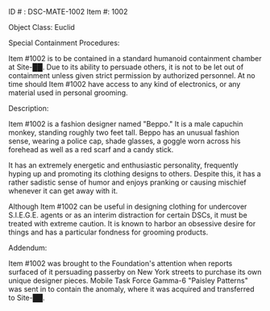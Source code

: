 ID # : DSC-MATE-1002
Item #: 1002

Object Class: Euclid

Special Containment Procedures:

Item #1002 is to be contained in a standard humanoid containment chamber at Site-██. Due to its ability to persuade others, it is not to be let out of containment unless given strict permission by authorized personnel. At no time should Item #1002 have access to any kind of electronics, or any material used in personal grooming.

Description:

Item #1002 is a fashion designer named "Beppo." It is a male capuchin monkey, standing roughly two feet tall. Beppo has an unusual fashion sense, wearing a police cap, shade glasses, a goggle worn across his forehead as well as a red scarf and a candy stick.

It has an extremely energetic and enthusiastic personality, frequently hyping up and promoting its clothing designs to others. Despite this, it has a rather sadistic sense of humor and enjoys pranking or causing mischief whenever it can get away with it.

Although Item #1002 can be useful in designing clothing for undercover S.I.E.G.E. agents or as an interim distraction for certain DSCs, it must be treated with extreme caution. It is known to harbor an obsessive desire for things and has a particular fondness for grooming products.

Addendum:

Item #1002 was brought to the Foundation's attention when reports surfaced of it persuading passerby on New York streets to purchase its own unique designer pieces. Mobile Task Force Gamma-6 "Paisley Patterns" was sent in to contain the anomaly, where it was acquired and transferred to Site-██.